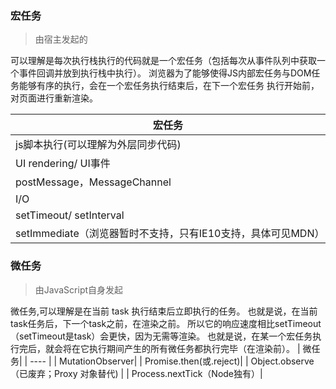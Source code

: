 ### 宏任务
> 由宿主发起的

可以理解是每次执行栈执行的代码就是一个宏任务（包括每次从事件队列中获取一个事件回调并放到执行栈中执行）。
浏览器为了能够使得JS内部宏任务与DOM任务能够有序的执行，会在一个宏任务执行结束后，在下一个宏任务 执行开始前，对页面进行重新渲染。

| 宏任务 |
| ----- |
| js脚本执行(可以理解为外层同步代码) |
| UI rendering/ UI事件 |
| postMessage，MessageChannel |
| I/O |
| setTimeout/ setInterval |
| setImmediate（浏览器暂时不支持，只有IE10支持，具体可见MDN）|


### 微任务
> 由JavaScript自身发起

微任务,可以理解是在当前 task 执行结束后立即执行的任务。
也就是说，在当前task任务后，下一个task之前，在渲染之前。
所以它的响应速度相比setTimeout（setTimeout是task）会更快，因为无需等渲染。
也就是说，在某一个宏任务执行完后，就会将在它执行期间产生的所有微任务都执行完毕（在渲染前）。
| 微任务| 
| ---- | 
| MutationObserver| 
| Promise.then(或.reject)| 
| Object.observe（已废弃；Proxy 对象替代) |
| Process.nextTick（Node独有）|